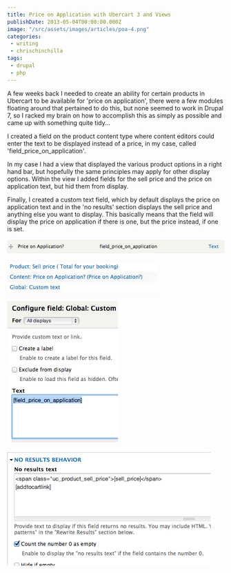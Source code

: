 ```yaml
---
title: Price on Application with Ubercart 3 and Views
publishDate: 2013-05-04T00:00:00.000Z
image: "/src/assets/images/articles/poa-4.png"
categories:
 - writing
 - chrischinchilla
tags:
 - drupal
 - php
---
```


A few weeks back I needed to create an ability for certain products in Ubercart to be available for 'price on application', there were a few modules floating around that pertained to do this, but none seemed to work in Drupal 7, so I racked my brain on how to accomplish this as simply as possible and came up with something quite tidy...

I created a field on the product content type where content editors could enter the text to be displayed instead of a price, in my case, called 'field_price_on_application'.

In my case I had a view that displayed the various product options in a right hand bar, but hopefully the same principles may apply for other display options. Within the view I added fields for the sell price and the price on application text, but hid them from display.

Finally, I created a custom text field, which by default displays the price on application text and in the 'no results' section displays the sell price and anything else you want to display. This basically means that the field will display the price on application if there is one, but the price instead, if one is set.

![](../../../assets/images/articles/poa-1.png)

![](../../../assets/images/articles/poa-2.png)

![](../../../assets/images/articles/poa-3.png)

![](../../../assets/images/articles/poa-4.png)
